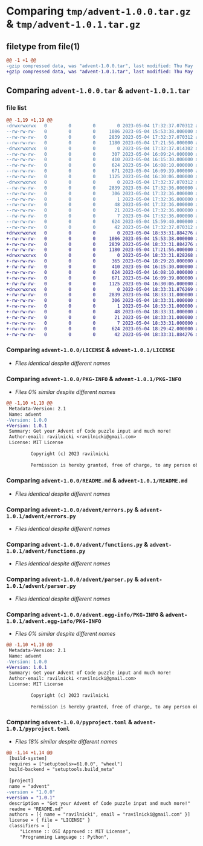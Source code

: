 # Comparing `tmp/advent-1.0.0.tar.gz` & `tmp/advent-1.0.1.tar.gz`

## filetype from file(1)

```diff
@@ -1 +1 @@
-gzip compressed data, was "advent-1.0.0.tar", last modified: Thu May  4 17:32:37 2023, max compression
+gzip compressed data, was "advent-1.0.1.tar", last modified: Thu May  4 18:33:31 2023, max compression
```

## Comparing `advent-1.0.0.tar` & `advent-1.0.1.tar`

### file list

```diff
@@ -1,19 +1,19 @@
-drwxrwxrwx   0        0        0        0 2023-05-04 17:32:37.070312 advent-1.0.0/
--rw-rw-rw-   0        0        0     1086 2023-05-04 15:53:38.000000 advent-1.0.0/LICENSE
--rw-rw-rw-   0        0        0     2839 2023-05-04 17:32:37.070312 advent-1.0.0/PKG-INFO
--rw-rw-rw-   0        0        0     1180 2023-05-04 17:21:56.000000 advent-1.0.0/README.md
-drwxrwxrwx   0        0        0        0 2023-05-04 17:32:37.014302 advent-1.0.0/advent/
--rw-rw-rw-   0        0        0      307 2023-05-04 16:09:24.000000 advent-1.0.0/advent/__init__.py
--rw-rw-rw-   0        0        0      410 2023-05-04 16:15:30.000000 advent-1.0.0/advent/__main__.py
--rw-rw-rw-   0        0        0      624 2023-05-04 16:08:10.000000 advent-1.0.0/advent/errors.py
--rw-rw-rw-   0        0        0      671 2023-05-04 16:09:39.000000 advent-1.0.0/advent/functions.py
--rw-rw-rw-   0        0        0     1125 2023-05-04 16:30:06.000000 advent-1.0.0/advent/parser.py
-drwxrwxrwx   0        0        0        0 2023-05-04 17:32:37.070312 advent-1.0.0/advent.egg-info/
--rw-rw-rw-   0        0        0     2839 2023-05-04 17:32:36.000000 advent-1.0.0/advent.egg-info/PKG-INFO
--rw-rw-rw-   0        0        0      306 2023-05-04 17:32:36.000000 advent-1.0.0/advent.egg-info/SOURCES.txt
--rw-rw-rw-   0        0        0        1 2023-05-04 17:32:36.000000 advent-1.0.0/advent.egg-info/dependency_links.txt
--rw-rw-rw-   0        0        0       48 2023-05-04 17:32:36.000000 advent-1.0.0/advent.egg-info/entry_points.txt
--rw-rw-rw-   0        0        0       21 2023-05-04 17:32:36.000000 advent-1.0.0/advent.egg-info/requires.txt
--rw-rw-rw-   0        0        0        7 2023-05-04 17:32:36.000000 advent-1.0.0/advent.egg-info/top_level.txt
--rw-rw-rw-   0        0        0      624 2023-05-04 15:59:40.000000 advent-1.0.0/pyproject.toml
--rw-rw-rw-   0        0        0       42 2023-05-04 17:32:37.070312 advent-1.0.0/setup.cfg
+drwxrwxrwx   0        0        0        0 2023-05-04 18:33:31.884276 advent-1.0.1/
+-rw-rw-rw-   0        0        0     1086 2023-05-04 15:53:38.000000 advent-1.0.1/LICENSE
+-rw-rw-rw-   0        0        0     2839 2023-05-04 18:33:31.884276 advent-1.0.1/PKG-INFO
+-rw-rw-rw-   0        0        0     1180 2023-05-04 17:21:56.000000 advent-1.0.1/README.md
+drwxrwxrwx   0        0        0        0 2023-05-04 18:33:31.828268 advent-1.0.1/advent/
+-rw-rw-rw-   0        0        0      365 2023-05-04 18:29:28.000000 advent-1.0.1/advent/__init__.py
+-rw-rw-rw-   0        0        0      410 2023-05-04 16:15:30.000000 advent-1.0.1/advent/__main__.py
+-rw-rw-rw-   0        0        0      624 2023-05-04 16:08:10.000000 advent-1.0.1/advent/errors.py
+-rw-rw-rw-   0        0        0      671 2023-05-04 16:09:39.000000 advent-1.0.1/advent/functions.py
+-rw-rw-rw-   0        0        0     1125 2023-05-04 16:30:06.000000 advent-1.0.1/advent/parser.py
+drwxrwxrwx   0        0        0        0 2023-05-04 18:33:31.876269 advent-1.0.1/advent.egg-info/
+-rw-rw-rw-   0        0        0     2839 2023-05-04 18:33:31.000000 advent-1.0.1/advent.egg-info/PKG-INFO
+-rw-rw-rw-   0        0        0      306 2023-05-04 18:33:31.000000 advent-1.0.1/advent.egg-info/SOURCES.txt
+-rw-rw-rw-   0        0        0        1 2023-05-04 18:33:31.000000 advent-1.0.1/advent.egg-info/dependency_links.txt
+-rw-rw-rw-   0        0        0       48 2023-05-04 18:33:31.000000 advent-1.0.1/advent.egg-info/entry_points.txt
+-rw-rw-rw-   0        0        0       21 2023-05-04 18:33:31.000000 advent-1.0.1/advent.egg-info/requires.txt
+-rw-rw-rw-   0        0        0        7 2023-05-04 18:33:31.000000 advent-1.0.1/advent.egg-info/top_level.txt
+-rw-rw-rw-   0        0        0      624 2023-05-04 18:29:42.000000 advent-1.0.1/pyproject.toml
+-rw-rw-rw-   0        0        0       42 2023-05-04 18:33:31.884276 advent-1.0.1/setup.cfg
```

### Comparing `advent-1.0.0/LICENSE` & `advent-1.0.1/LICENSE`

 * *Files identical despite different names*

### Comparing `advent-1.0.0/PKG-INFO` & `advent-1.0.1/PKG-INFO`

 * *Files 0% similar despite different names*

```diff
@@ -1,10 +1,10 @@
 Metadata-Version: 2.1
 Name: advent
-Version: 1.0.0
+Version: 1.0.1
 Summary: Get your Advent of Code puzzle input and much more!
 Author-email: ravilnicki <ravilnicki@gmail.com>
 License: MIT License
         
         Copyright (c) 2023 ravilnicki
         
         Permission is hereby granted, free of charge, to any person obtaining a copy
```

### Comparing `advent-1.0.0/README.md` & `advent-1.0.1/README.md`

 * *Files identical despite different names*

### Comparing `advent-1.0.0/advent/errors.py` & `advent-1.0.1/advent/errors.py`

 * *Files identical despite different names*

### Comparing `advent-1.0.0/advent/functions.py` & `advent-1.0.1/advent/functions.py`

 * *Files identical despite different names*

### Comparing `advent-1.0.0/advent/parser.py` & `advent-1.0.1/advent/parser.py`

 * *Files identical despite different names*

### Comparing `advent-1.0.0/advent.egg-info/PKG-INFO` & `advent-1.0.1/advent.egg-info/PKG-INFO`

 * *Files 0% similar despite different names*

```diff
@@ -1,10 +1,10 @@
 Metadata-Version: 2.1
 Name: advent
-Version: 1.0.0
+Version: 1.0.1
 Summary: Get your Advent of Code puzzle input and much more!
 Author-email: ravilnicki <ravilnicki@gmail.com>
 License: MIT License
         
         Copyright (c) 2023 ravilnicki
         
         Permission is hereby granted, free of charge, to any person obtaining a copy
```

### Comparing `advent-1.0.0/pyproject.toml` & `advent-1.0.1/pyproject.toml`

 * *Files 18% similar despite different names*

```diff
@@ -1,14 +1,14 @@
 [build-system]
 requires = ["setuptools>=61.0.0", "wheel"]
 build-backend = "setuptools.build_meta"
 
 [project]
 name = "advent"
-version = "1.0.0"
+version = "1.0.1"
 description = "Get your Advent of Code puzzle input and much more!"
 readme = "README.md"
 authors = [{ name = "ravilnicki", email = "ravilnicki@gmail.com" }]
 license = { file = "LICENSE" }
 classifiers = [
     "License :: OSI Approved :: MIT License",
     "Programming Language :: Python",
```

